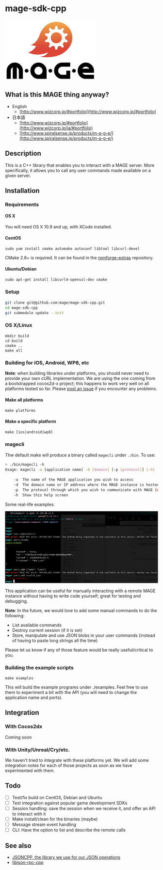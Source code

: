 mage-sdk-cpp
============

![MAGE Logo](./img/logo.jpg)

What is this MAGE thing anyway?
-------------------------------

- English
	- [http://www.wizcorp.jp/#portfolio](http://www.wizcorp.jp/#portfolio)
- 日本語
	- [http://www.wizcorp.jp/#portfolio](http://www.wizcorp.jp/ja/#portfolio)
	- [http://www.spiralsense.jp/products/m-a-g-e/](http://www.spiralsense.jp/products/m-a-g-e/)

Description
------------

This is a C++ library that enables you to interact with a MAGE
server. More specifically, it allows you to call any user commands
made available on a given server.

Installation
-------------

### Requirements

#### OS X

You will need OS X 10.9 and up, with XCode installed.

#### CentOS

```
sudo yum install cmake automake autoconf libtool libcurl-devel
```

CMake 2.8+ is required. It can be found in the [rpmforge-extras](http://repoforge.org/use/) repository.

#### Ubuntu/Debian

```
sudo apt-get install libcurl4-openssl-dev cmake
```

### Setup

```bash
git clone git@github.com:mage/mage-sdk-cpp.git
cd mage-sdk-cpp
git submodule update --init
```

### OS X/Linux

```
mkdir build
cd build
cmake ..
make all
```

### Building for iOS, Android, WP8, etc

**Note**: when building libraries under platforms,
you should never need to provide your own cURL implementation.
We are using the one coming from a bootstrapped cocos2d-x project;
this happens to work very well on all platforms tested so far. Please
[post an issue](./issues/new) if you encounter any problems.

#### Make all platforms

```
make platforms
```

#### Make a specific platform

```
make [ios|android|wp8]
```

### magecli

Thw default make will produce a binary called
`magecli` under `./bin`. To use:

```bash
> ./bin/magecli -h
Usage: magecli -a [application name] -d [domain] [-p [protocol]] [-h]

	-a	The name of the MAGE application you wish to access
	-d	The domain name or IP address where the MAGE instance is hosted
	-p	The protocol through which you wish to communicate with MAGE (default: http)
	-h	Show this help screen
```

Some real-life examples:

![Screenshot](./img/screenshot.png)

This application can be useful for manually interacting
with a remote MAGE instance without having to write code
yourself; great for testing and debugging.

**Note**: In the future, we would love to add some manual
commands to do the following:

* List available commands
* Destroy current session (if it is set)
* Store, manipulate and use JSON blobs in your user commands
  (instead of having to paste long strings all the time)

Please let us know if any of those feature would be really
useful/critical to you.

### Building the example scripts

```
make examples
```

This will build the example programs under ./examples. Feel
free to use them to experiment a bit with the API (you will need
to change the application name and ports).

Integration
-----------

### With Cocos2dx

Coming soon

### With Unity/Unreal/Cry/etc.

We haven't tried to integrate with these platforms yet. We
will add some integration notes for each of those projects
as soon as we have experimented with them.

Todo
-----

- [ ] Test/fix build on CentOS, Debian and Ubuntu
- [ ] Test integration against popular game development SDKs
- [ ] Session handling: save the session when we receive it, and offer an API to interact with it
- [ ] Make install/clean for the binaries (maybe)
- [ ] Message stream event handling
- [ ] CLI: Have the option to list and describe the remote calls

See also
---------

- [JSONCPP, the library we use for our JSON operations](http://jsoncpp.sourceforge.net/)
- [libjson-rpc-cpp](https://github.com/cinemast/libjson-rpc-cpp)
